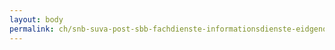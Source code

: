 ```yaml
---
layout: body
permalink: ch/snb-suva-post-sbb-fachdienste-informationsdienste-eidgenoessisches-finanzdepartement/
---
```


